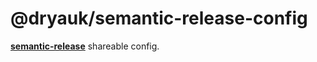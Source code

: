 # @dryauk/semantic-release-config

[**semantic-release**](https://github.com/semantic-release/semantic-release) shareable config.